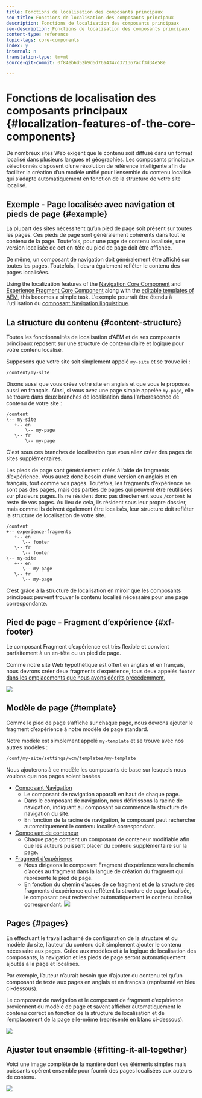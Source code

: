 ```yaml
---
title: Fonctions de localisation des composants principaux
seo-title: Fonctions de localisation des composants principaux
description: Fonctions de localisation des composants principaux
seo-description: Fonctions de localisation des composants principaux
content-type: reference
topic-tags: core-components
index: y
internal: n
translation-type: tm+mt
source-git-commit: 0f84eb6d52b9d6d76a4347d371367acf3d34e58e

---
```



# Fonctions de localisation des composants principaux {#localization-features-of-the-core-components}

De nombreux sites Web exigent que le contenu soit diffusé dans un format localisé dans plusieurs langues et géographies. Les composants principaux sélectionnés disposent d’une résolution de référence intelligente afin de faciliter la création d’un modèle unifié pour l’ensemble du contenu localisé qui s’adapte automatiquement en fonction de la structure de votre site localisé.

## Exemple - Page localisée avec navigation et pieds de page {#example}

La plupart des sites nécessitent qu’un pied de page soit présent sur toutes les pages. Ces pieds de page sont généralement cohérents dans tout le contenu de la page. Toutefois, pour une page de contenu localisée, une version localisée de cet en-tête ou pied de page doit être affichée.

De même, un composant de navigation doit généralement être affiché sur toutes les pages. Toutefois, il devra également refléter le contenu des pages localisées.

Using the localization features of the [Navigation Core Component](navigation.md) and [Experience Fragment Core Component](experience-fragment.md) along with the [editable templates of AEM](https://docs.adobe.com/content/help/en/experience-manager-64/authoring/siteandpage/templates.html), this becomes a simple task. L'exemple pourrait être étendu à l'utilisation du [composant Navigation linguistique](language-navigation.md).

## La structure du contenu {#content-structure}

Toutes les fonctionnalités de localisation d’AEM et de ses composants principaux reposent sur une structure de contenu claire et logique pour votre contenu localisé.

Supposons que votre site soit simplement appelé `my-site` et se trouve ici :

```
/content/my-site
```

Disons aussi que vous créez votre site en anglais et que vous le proposez aussi en français. Ainsi, si vous avez une page simple appelée `my-page`, elle se trouve dans deux branches de localisation dans l'arborescence de contenu de votre site :

```
/content
\-- my-site
   +-- en
       \-- my-page
   \-- fr
       \-- my-page
```

C'est sous ces branches de localisation que vous allez créer des pages de sites supplémentaires.

Les pieds de page sont généralement créés à l’aide de fragments d’expérience. Vous aurez donc besoin d’une version en anglais et en français, tout comme vos pages. Toutefois, les fragments d’expérience ne sont pas des pages, mais des parties de pages qui peuvent être réutilisées sur plusieurs pages. Ils ne résident donc pas directement sous `/content` le reste de vos pages. Au lieu de cela, ils résident sous leur propre dossier, mais comme ils doivent également être localisés, leur structure doit refléter la structure de localisation de votre site.

```
/content
+-- experience-fragments
   +-- en
      \-- footer
   \-- fr
      \-- footer
\-- my-site
   +-- en
      \-- my-page
   \-- fr
      \-- my-page
```

C’est grâce à la structure de localisation en miroir que les composants principaux peuvent trouver le contenu localisé nécessaire pour une page correspondante.

## Pied de page - Fragment d’expérience {#xf-footer}

Le composant Fragment d’expérience est très flexible et convient parfaitement à un en-tête ou un pied de page.

Comme notre site Web hypothétique est offert en anglais et en français, nous devrons créer deux fragments d’expérience, tous deux appelés `footer` [dans les emplacements que nous avons décrits précédemment.](#content-structure)

![](assets/screen-shot-2019-09-09-11.08.28.png)

## Modèle de page {#template}

Comme le pied de page s’affiche sur chaque page, nous devrons ajouter le fragment d’expérience à notre modèle de page standard.

Notre modèle est simplement appelé `my-template` et se trouve avec nos autres modèles :

```
/conf/my-site/settings/wcm/templates/my-template
```

Nous ajouterons à ce modèle les composants de base sur lesquels nous voulons que nos pages soient basées.

* [Composant Navigation](navigation.md)
   * Le composant de navigation apparaît en haut de chaque page.
   * Dans le composant de navigation, nous définissons la racine de navigation, indiquant au composant où commence la structure de navigation du site.
   * En fonction de la racine de navigation, le composant peut rechercher automatiquement le contenu localisé correspondant.
* [Composant de conteneur](container.md)
   * Chaque page contient un composant de conteneur modifiable afin que les auteurs puissent placer du contenu supplémentaire sur la page.
* [Fragment d’expérience](experience-fragment.md)
   * Nous dirigeons le composant Fragment d’expérience vers le chemin d’accès au fragment dans la langue de création du fragment qui représente le pied de page.
   * En fonction du chemin d’accès de ce fragment et de la structure des fragments d’expérience qui reflètent la structure de page localisée, le composant peut rechercher automatiquement le contenu localisé correspondant.
   ![](assets/screen-shot-2019-09-09-11.20.10.png)

## Pages {#pages}

En effectuant le travail acharné de configuration de la structure et du modèle du site, l’auteur du contenu doit simplement ajouter le contenu nécessaire aux pages. Grâce aux modèles et à la logique de localisation des composants, la navigation et les pieds de page seront automatiquement ajoutés à la page et localisés.

Par exemple, l’auteur n’aurait besoin que d’ajouter du contenu tel qu’un composant de texte aux pages en anglais et en français (représenté en bleu ci-dessous).

Le composant de navigation et le composant de fragment d’expérience proviennent du modèle de page et savent afficher automatiquement le contenu correct en fonction de la structure de localisation et de l’emplacement de la page elle-même (représenté en blanc ci-dessous).

![](assets/screen-shot-2019-09-09-11.22.14.png)

## Ajuster tout ensemble {#fitting-it-all-together}

Voici une image complète de la manière dont ces éléments simples mais puissants opèrent ensemble pour fournir des pages localisées aux auteurs de contenu.

![](assets/screen-shot-2019-09-09-11.27.58.png)
